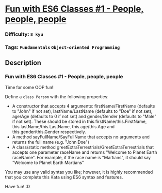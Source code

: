 # [Fun with ES6 Classes #1 - People, people, people](https://www.codewars.com/kata/56f7f8215d7c12c0e7000b19)

### Difficulty: `8 kyu`

### Tags: `Fundamentals` `Object-oriented Programming`

## Description

### Fun with ES6 Classes #1 - People, people, people
Time for some OOP fun!

Define a `class Person` with the following properties:

- A constructor that accepts 4 arguments: firstName/FirstName (defaults to "John" if not set), lastName/LastName (defaults to "Doe" if not set), age/Age (defaults to 0 if not set) and gender/Gender (defaults to "Male" if not set). These should be stored in this.firstName/this.FirstName, this.lastName/this.LastName, this.age/this.Age and this.gender/this.Gender respectively.
- A method sayFullName/SayFullName that accepts no arguments and returns the full name (e.g. "John Doe")
- A class/static method greetExtraTerrestrials/GreetExtraTerrestrials that accepts one parameter raceName and returns "Welcome to Planet Earth raceName". For example, if the race name is "Martians", it should say "Welcome to Planet Earth Martians"

You may use any valid syntax you like; however, it is highly recommended that you complete this Kata using ES6 syntax and features.

Have fun! :D